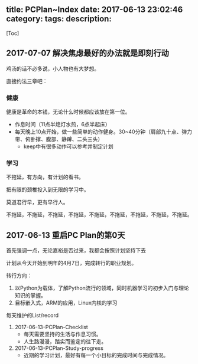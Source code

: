 title: PCPlan~Index
date: 2017-06-13 23:02:46
category:
tags:
description:
---
[Toc]
## 2017-07-07 解决焦虑最好的办法就是即刻行动

鸡汤的话不必多说，小人物也有大梦想。

直接约法三章吧：

### 健康

健康是革命的本钱，无论什么时候都应该放在第一位。

* 作息时间（11点半熄灯水煎，6点半起床）
* 每天晚上10点开始，做一些简单的动作健身。30~40分钟（肩部九十点、弹力带、俯卧撑、腹部、静蹲、二头三头）
    * keep中有很多动作可以参考并制定计划

### 学习

不拖延，有方向，有计划的看书。

把有限的颈椎投入到无限的学习中。

莫道君行早，更有早行人。

不拖延，不拖延，不拖延，不拖延，不拖延，不拖延，不拖延，不拖延，不拖延。

## 2017-06-13 重启PC Plan的第0天

首先强调一点，无论嘉裕是否过来，我都会按照计划坚持下去

计划从今天开始到明年的4月7日，完成转行的职业规划。

转行方向：
1. 以Python为载体，了解Python流行的领域，同时机器学习的初步入门与理论知识的掌握。
2. 目标嵌入式，ARM的应用，Linux内核的学习

每天维护的List/record
1. 2017-06-13-PCPlan-Checklist
    * 每天需要坚持的生活与作息习惯。
    * 人生路漫漫，踏实而鉴定的往下走。
2. 2017-06-13-PCPlan-Study-progress
    * 近期的学习计划，最好有每一个小目标的完成时间与完成情况。
